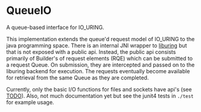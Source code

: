 # QueueIO
A queue-based interface for IO_URING.

This implementation extends the queue'd request model of IO_URING to the java programming space.
There is an internal JNI wrapper to [liburing](https://github.com/axboe/liburing) but that is not exposed with a public api.
Instead, the public api consists primarily of Builder's of request elements (RQE) which can be submitted to a request Queue.
On submission, they are intercepted and passed on to the liburing backend for execution.
The requests eventually become available for retrieval from the same Queue as they are completed.

Currently, only the basic I/O functions for files and sockets have api's (see [TODO](TODO.md)).
Also, not much documentation yet but see the junit4 tests in <code>./test</code> for example usage.

